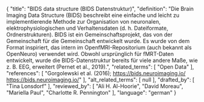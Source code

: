 {
    "title": "BIDS data structure (BIDS Datenstruktur)",
    "definition": "Die Brain Imaging Data Structure (BIDS) beschreibt eine einfache und leicht zu implementierende Methode zur Organisation von neuronalen, elektrophysiologischen und Verhaltensdaten (d. h. Dateiformate, Ordnerstrukturen). BIDS ist ein Gemeinschaftsprojekt, das von der Gemeinschaft für die Gemeinschaft entwickelt wurde. Es wurde von dem Format inspiriert, das intern im OpenfMRI-Repositorium (auch bekannt als OpenNeuro) verwendet wird. Obwohl ursprünglich für fMRT-Daten entwickelt, wurde die BIDS-Datenstruktur bereits für viele andere Maße, wie z. B. EEG, erweitert (Pernet et al., 2019).",
    "related_terms": [
        "Open Data"
    ],
    "references": [
        "Gorgolewski et al. (2016); https://bids.neuroimaging.io/ https://bids.neuroimaging.io/"
    ],
    "alt_related_terms": [
        null
    ],
    "drafted_by": [
        "Tina Lonsdorf"
    ],
    "reviewed_by": [
        "Ali H. Al-Hoorie",
        "David Moreau",
        "Mariella Paul",
        "Charlotte R. Pennington"
    ],
    "language": "german"
}